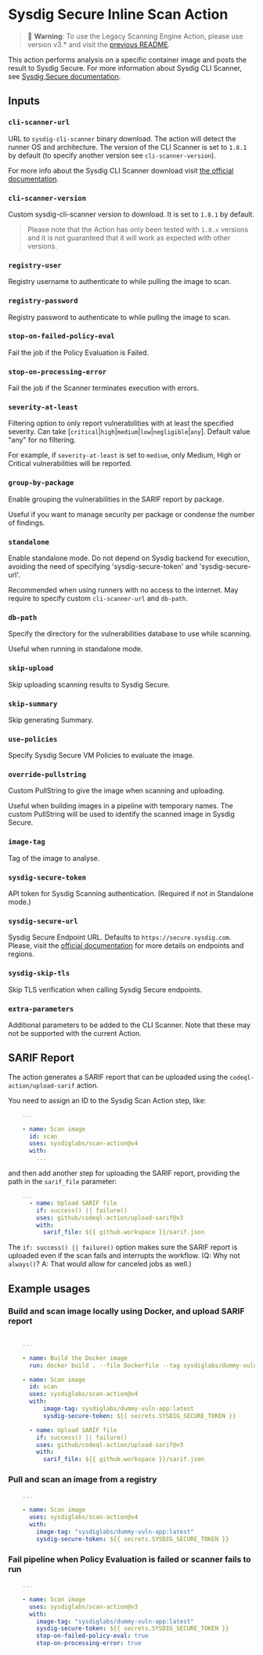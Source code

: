 
# Sysdig Secure Inline Scan Action

> 🚧 **Warning**: To use the Legacy Scanning Engine Action, please use version v3.* and visit the [previous README](./README.v3.md).

This action performs analysis on a specific container image and posts the result to Sysdig Secure. For more information about Sysdig CLI Scanner, see [Sysdig Secure documentation](https://docs.sysdig.com/en/docs/installation/sysdig-secure/install-vulnerability-cli-scanner/running-in-vm-mode/).

## Inputs

### `cli-scanner-url`

URL to `sysdig-cli-scanner` binary download. The action will detect the runner OS and architecture. The version of the CLI Scanner is set to `1.8.1` by default (to specify another version see `cli-scanner-version`).

For more info about the Sysdig CLI Scanner download visit [the official documentation](https://docs.sysdig.com/en/docs/installation/sysdig-secure/install-vulnerability-cli-scanner/).

### `cli-scanner-version`

Custom sysdig-cli-scanner version to download. It is set to `1.8.1` by default.

> Please note that the Action has only been tested with `1.8.x` versions and it is not guaranteed that it will work as expected with other versions.

### `registry-user`

Registry username to authenticate to while pulling the image to scan.

### `registry-password`

Registry password to authenticate to while pulling the image to scan.

### `stop-on-failed-policy-eval`

Fail the job if the Policy Evaluation is Failed.

### `stop-on-processing-error`

Fail the job if the Scanner terminates execution with errors.

### `severity-at-least`

Filtering option to only report vulnerabilities with at least the specified severity. Can take [`critical`|`high`|`medium`|`low`|`negligible`|`any`]. Default value "any" for no filtering.

For example, if `severity-at-least` is set to `medium`, only Medium, High or Critical vulnerabilities will be reported.

### `group-by-package`

Enable grouping the vulnerabilities in the SARIF report by package.

Useful if you want to manage security per package or condense the number of findings.

### `standalone`

Enable standalone mode. Do not depend on Sysdig backend for 
execution, avoiding the need of specifying 
'sysdig-secure-token' and 'sysdig-secure-url'. 

Recommended when using runners with no access to the internet. May require to specify custom `cli-scanner-url` and `db-path`.

### `db-path`

Specify the directory for the vulnerabilities database to use while scanning.

Useful when running in standalone mode.

### `skip-upload`

Skip uploading scanning results to Sysdig Secure.

### `skip-summary`

Skip generating Summary.

### `use-policies`

Specify Sysdig Secure VM Policies to evaluate the image.

### `override-pullstring`

Custom PullString to give the image when scanning and 
uploading. 

Useful when building images in a pipeline with temporary names. The custom PullString will be used to identify the scanned image in Sysdig Secure.

### `image-tag`

Tag of the image to analyse.

### `sysdig-secure-token`

API token for Sysdig Scanning authentication. (Required if not in 
Standalone mode.)

### `sysdig-secure-url`

Sysdig Secure Endpoint URL. Defaults to `https://secure.sysdig.com`. Please, visit the [official documentation](https://docs.sysdig.com/en/docs/administration/saas-regions-and-ip-ranges/) for more details on endpoints and regions.

### `sysdig-skip-tls`

Skip TLS verification when calling Sysdig Secure endpoints.

### `extra-parameters`

Additional parameters to be added to the CLI Scanner. Note that these may not be supported with the current Action.

## SARIF Report

The action generates a SARIF report that can be uploaded using the `codeql-action/upload-sarif` action.

You need to assign an ID to the Sysdig Scan Action step, like:

```yaml
    ...

    - name: Scan image
      id: scan
      uses: sysdiglabs/scan-action@v4
      with:
        ...
```

and then add another step for uploading the SARIF report, providing the path in the `sarif_file` parameter:

```yaml
    ...
      - name: Upload SARIF file
        if: success() || failure() 
        uses: github/codeql-action/upload-sarif@v3
        with:
          sarif_file: ${{ github.workspace }}/sarif.json
```

The `if: success() || failure()` option makes sure the SARIF report is uploaded even if the scan fails and interrupts the workflow. (Q: Why not `always()`? A: That would allow for canceled jobs as well.)

## Example usages

### Build and scan image locally using Docker, and upload SARIF report

```yaml

    ...

    - name: Build the Docker image
      run: docker build . --file Dockerfile --tag sysdiglabs/dummy-vuln-app:latest

    - name: Scan image
      id: scan
      uses: sysdiglabs/scan-action@v4
      with:
          image-tag: sysdiglabs/dummy-vuln-app:latest
          sysdig-secure-token: ${{ secrets.SYSDIG_SECURE_TOKEN }}

      - name: Upload SARIF file
        if: success() || failure() 
        uses: github/codeql-action/upload-sarif@v3
        with:
          sarif_file: ${{ github.workspace }}/sarif.json

```

### Pull and scan an image from a registry

```yaml
    ...

    - name: Scan image
      uses: sysdiglabs/scan-action@v4
      with:
        image-tag: "sysdiglabs/dummy-vuln-app:latest"
        sysdig-secure-token: ${{ secrets.SYSDIG_SECURE_TOKEN }}
```

### Fail pipeline when Policy Evaluation is failed or scanner fails to run


```yaml
    ...

    - name: Scan image
      uses: sysdiglabs/scan-action@v3
      with:
        image-tag: "sysdiglabs/dummy-vuln-app:latest"
        sysdig-secure-token: ${{ secrets.SYSDIG_SECURE_TOKEN }}
        stop-on-failed-policy-eval: true
        stop-on-processing-error: true
```
